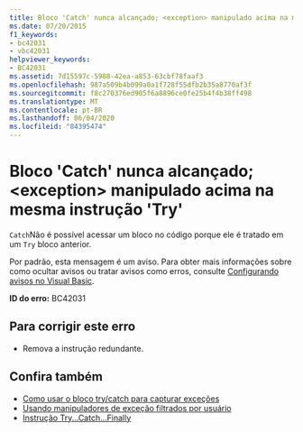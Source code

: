 ```yaml
---
title: Bloco 'Catch' nunca alcançado; <exception> manipulado acima na mesma instrução 'Try'
ms.date: 07/20/2015
f1_keywords:
- bc42031
- vbc42031
helpviewer_keywords:
- BC42031
ms.assetid: 7d15597c-5988-42ea-a853-63cbf78faaf3
ms.openlocfilehash: 987a509b4b099a0a1f728f55dfb2b35a8770af3f
ms.sourcegitcommit: f8c270376ed905f6a8896ce0fe25b4f4b38ff498
ms.translationtype: MT
ms.contentlocale: pt-BR
ms.lasthandoff: 06/04/2020
ms.locfileid: "84395474"
---
```

# <a name="catch-block-never-reached-exception-handled-above-in-the-same-try-statement"></a>Bloco 'Catch' nunca alcançado; \<exception> manipulado acima na mesma instrução 'Try'
`Catch`Não é possível acessar um bloco no código porque ele é tratado em um `Try` bloco anterior.  
  
Por padrão, esta mensagem é um aviso. Para obter mais informações sobre como ocultar avisos ou tratar avisos como erros, consulte [Configurando avisos no Visual Basic](/visualstudio/ide/configuring-warnings-in-visual-basic).
  
 **ID do erro:** BC42031  
  
## <a name="to-correct-this-error"></a>Para corrigir este erro  
  
- Remova a instrução redundante.  
  
## <a name="see-also"></a>Confira também

- [Como usar o bloco try/catch para capturar exceções](../../standard/exceptions/how-to-use-the-try-catch-block-to-catch-exceptions.md)
- [Usando manipuladores de exceção filtrados por usuário](../../standard/exceptions/using-user-filtered-exception-handlers.md)
- [Instrução Try...Catch...Finally](../language-reference/statements/try-catch-finally-statement.md)
